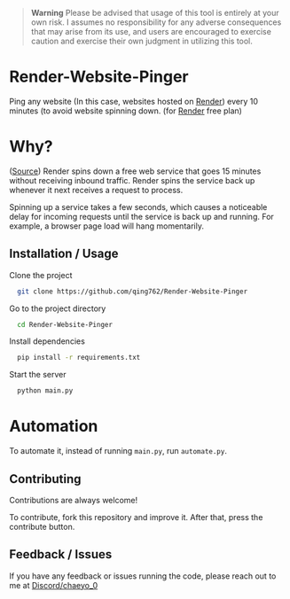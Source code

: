 > **Warning**
> Please be advised that usage of this tool is entirely at your own risk. I assumes no responsibility for any adverse consequences that may arise from its use, and users are encouraged to exercise caution and exercise their own judgment in utilizing this tool.

# Render-Website-Pinger

Ping any website (In this case, websites hosted on [Render](https://render.com)) every 10 minutes (to avoid website spinning down. (for [Render](https://render.com) free plan)

# Why?

([Source](https://render.com/docs/free#free-web-services)) Render spins down a free web service that goes 15 minutes without receiving inbound traffic. Render spins the service back up whenever it next receives a request to process.

Spinning up a service takes a few seconds, which causes a noticeable delay for incoming requests until the service is back up and running. For example, a browser page load will hang momentarily. 


## Installation / Usage

Clone the project

```bash
  git clone https://github.com/qing762/Render-Website-Pinger
```

Go to the project directory

```bash
  cd Render-Website-Pinger
```

Install dependencies

```bash
  pip install -r requirements.txt
```

Start the server

```bash
  python main.py
```


# Automation

To automate it, instead of running `main.py`, run `automate.py`.



## Contributing

Contributions are always welcome!

To contribute, fork this repository and improve it. After that, press the contribute button.



## Feedback / Issues

If you have any feedback or issues running the code, please reach out to me at [Discord/chaeyo_0](https://discord.com/users/635765555277725696)